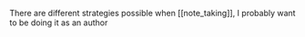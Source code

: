 There are different strategies possible when [[note_taking]], I probably want to be doing it as an author
